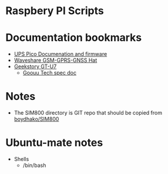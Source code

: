 # Raspbery PI Scripts

# Documentation bookmarks
- [UPS Pico Documenation and firmware](https://pimodules.com/common-updates)
- [Waveshare GSM-GPRS-GNSS Hat](https://www.waveshare.com/wiki/GSM/GPRS/GNSS_HAT)
- [Geekstory GT-U7](https://www.amazon.com/gp/product/B07PRGBLX7/ref=ppx_yo_dt_b_asin_title_o02_s01?ie=UTF8&psc=1)
	- [Goouu Tech spec doc](https://images-na.ssl-images-amazon.com/images/I/91tuvtrO2jL.pdf)

# Notes
- The SIM800 directory is GIT repo that should be copied from [boydhako/SIM800](https://github.com/boydhako/SIM800.git)

# Ubuntu-mate notes
- Shells
	- /bin/bash
